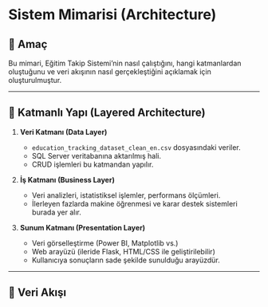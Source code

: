 # Sistem Mimarisi (Architecture)

## 🎯 Amaç

Bu mimari, Eğitim Takip Sistemi’nin nasıl çalıştığını, hangi katmanlardan oluştuğunu ve veri akışının nasıl gerçekleştiğini açıklamak için oluşturulmuştur.

---

## 🧱 Katmanlı Yapı (Layered Architecture)

1. **Veri Katmanı (Data Layer)**
   - `education_tracking_dataset_clean_en.csv` dosyasındaki veriler.
   - SQL Server veritabanına aktarılmış hali.
   - CRUD işlemleri bu katmandan yapılır.

2. **İş Katmanı (Business Layer)**
   - Veri analizleri, istatistiksel işlemler, performans ölçümleri.
   - İlerleyen fazlarda makine öğrenmesi ve karar destek sistemleri burada yer alır.

3. **Sunum Katmanı (Presentation Layer)**
   - Veri görselleştirme (Power BI, Matplotlib vs.)
   - Web arayüzü (ileride Flask, HTML/CSS ile geliştirilebilir)
   - Kullanıcıya sonuçların sade şekilde sunulduğu arayüzdür.

---

## 🔄 Veri Akışı

